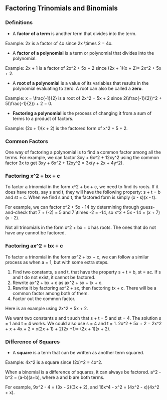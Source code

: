 Factoring Trinomials and Binomials
-------

### Definitions
* A **factor of a term** is another term that divides into the term.

 Example: 2x is a factor of 4x since 2x \times 2 = 4x.

* A **factor of a polynomial** is a term or polynomial that divides into the polynomial.

 Example: 2x + 1 is a factor of 2x^2 + 5x + 2 since (2x + 1)(x + 2)= 2x^2 + 5x + 2.
 
* A **root of a polynomial** is a value of its variables that results in the polynomial evaluating to zero. A root can also be called a **zero**.

 Example: x = \frac{-1}{2} is a root of 2x^2 + 5x + 2 since 2(\frac{-1}{2})^2 + 5(\frac{-1}{2}) + 2 = 0.

* **Factoring a polynomial** is the process of changing it from a sum of terms to a product of factors.
 
 Example: (2x + 1)(x + 2) is the factored form of x^2 + 5 + 2.

 
### Common Factors
One way of factoring a polynomial is to find a common factor among all the terms. For example, we can factor 3xy + 6x^2 + 12xy^2 using the common factor 3x to get 3xy + 6x^2 + 12xy^2 = 3x(y + 2x + 4y^2).


### Factoring x^2 + bx + c
To factor a trinomial in the form x^2 + bx + c, we need to find its roots. If it does have roots, say s and t, they will have the following property: s + t = b and st = c. When we find s and t, the factored form is simply (x - s)(x - t).

For example, we can factor x^2 + 5x - 14 by determining through guess-and-check that 7 + (-2) = 5 and 7 \times -2 = -14, so x^2 + 5x - 14 = (x + 7)(x - 2).

Not all trinomials in the form x^2 + bx + c has roots. The ones that do not have any cannot be factored.


### Factoring ax^2 + bx + c
To factor a trinomial in the form ax^2 + bx + c, we can follow a similar process as when a = 1, but with some extra steps.

1. Find two constants, s and t, that have the property s + t = b, st = ac. If s and t do not exist, it cannot be factored.
2. Rewrite ax^2 + bx + c as ax^2 + sx + tx + c.
3. Rewrite it by factoring ax^2 + sx, then factoring tx + c. There will be a common factor among both of them.
4. Factor out the common factor.

Here is an example using 2x^2 + 5x + 2.

We want two constants s and t such that s + t = 5 and st = 4. The solution s = 1 and t = 4 works. We could also use s = 4 and t = 1.
2x^2 + 5x + 2 = 2x^2 + x + 4x + 2 = x(2x + 1) + 2(2x +1)= (2x + 1)(x + 2).


### Difference of Squares

* A **square** is a term that can be written as another term squared.

 Example: 4x^2 is a square since (2x)^2 = 4x^2.

When a binomial is a difference of squares, it can always be factored. a^2 - b^2 = (a-b)(a+b), where a and b are both terms.

For example, 9x^2 - 4 = (3x - 2)(3x + 2), and 16x^4 - x^2 = (4x^2 - x)(4x^2 + x).